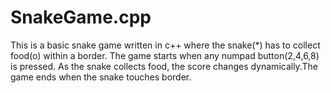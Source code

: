 # SnakeGame.cpp
This is a basic snake game written in c++ where the snake(*) has to collect food(o) within a border.
The game starts when any numpad button(2,4,6,8) is pressed.
As the snake collects food, the score changes dynamically.The game ends when the snake touches border.
